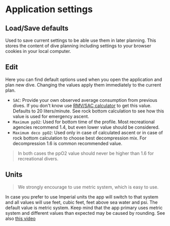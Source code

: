 # Application settings

## Load/Save defaults

Used to save current settings to be able use them in later planning. This stores the content of dive planning including settings to your browser cookies in your local computer.

## Edit

Here you can find default options used when you open the application and plan new dive. Changing the values apply them immediately to the current plan.

* `SAC`: Provide your own observed average consumption from previous dives. If you don't know use [RMV/SAC calculator](./sac.md) to get this value. Defaults to 20 liters/minute. See rock bottom calculation to see how this value is used for emergency ascent.
* `Maximum ppO2`: Used for bottom time of the profile. Most recreational agencies recommend 1.4, but even lower value should be considered.
* `Maximum deco ppO2`: Used only in case of calculated ascent or in case of rock bottom calculation to choose best decompression mix. For decompression 1.6 is common recommended value.

> In both cases the ppO2 value should never be higher than 1.6 for recreational divers.

## Units

> We strongly encourage to use metric system, which is easy to use.

In case you prefer to use Imperial units the app will switch to that system and all values will use feet, cubic feet, feet above sea water and psi. The default value is metric system. Keep mind that the app primary uses metric system and different values than expected may be caused by rounding.
See also [this video](https://youtu.be/gYa1bvFO0uk)
